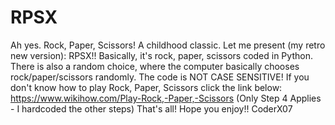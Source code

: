 # RPSX
Ah yes. Rock, Paper, Scissors!  A childhood classic.  Let me present (my retro new version): RPSX!!  Basically, it's rock, paper, scissors coded in Python. There is also a random choice, where the computer basically chooses rock/paper/scissors randomly. The code is NOT CASE SENSITIVE!  If you don't know how to play Rock, Paper, Scissors click the link below: https://www.wikihow.com/Play-Rock,-Paper,-Scissors  (Only Step 4 Applies - I hardcoded the other steps)  That's all! Hope you enjoy!!  CoderX07
